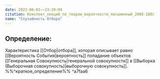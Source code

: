 ```yaml
---
date: 2022-06-01~~23:20:04
citation: Конспект_лекций_по_теории_вероятности_письменный_2008-288с
name: "Случайность Отбора"
---
```

## Определение:
Характеристика [[Отбор|отбора]], которая описывает равно [[Вероятность События|вероятность]] попадание объектов [[Генеральная Совокупность|генеральной совокупности]] в [[Выборка (Выборочная совокупность)|выборочную совокупность]].
%%^краткое_определение%% ^a7faa6